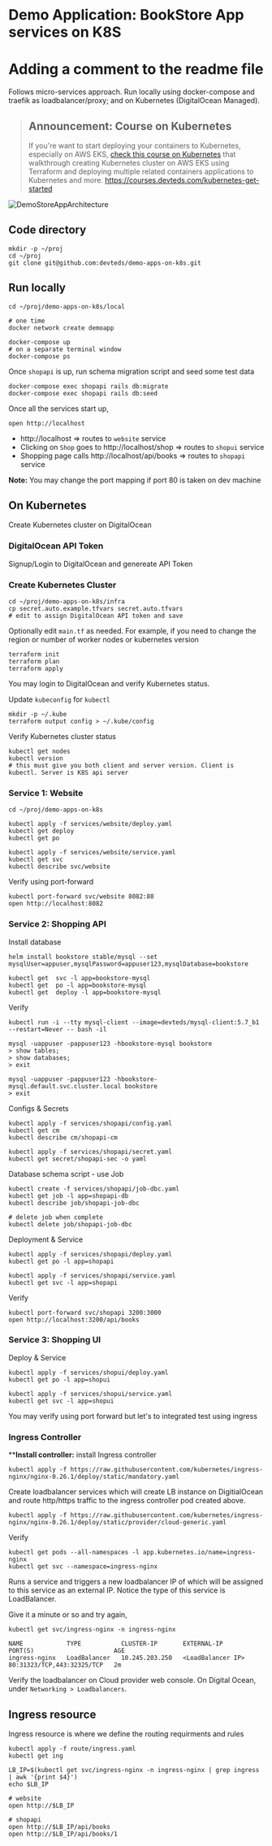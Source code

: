 # Demo Application: BookStore App services on K8S 
# Adding a comment to the readme file 
Follows micro-services approach. Run locally using docker-compose and traefik as loadbalancer/proxy; and on Kubernetes (DigitalOcean Managed).

> ## Announcement: Course on Kubernetes
> If you're want to start deploying your containers to Kubernetes, especially on AWS EKS, [check this course on Kubernetes](https://courses.devteds.com/kubernetes-get-started) that walkthrough creating Kubernetes cluster on AWS EKS using Terraform and deploying multiple related containers applications to Kubernetes and more. https://courses.devteds.com/kubernetes-get-started

![DemoStoreAppArchitecture](https://github.com/devteds/demo-app-bookstore/blob/master/doc/demo-app-architecture.png)

## Code directory

```
mkdir -p ~/proj
cd ~/proj
git clone git@github.com:devteds/demo-apps-on-k8s.git
```

## Run locally

```
cd ~/proj/demo-apps-on-k8s/local

# one time
docker network create demoapp

docker-compose up
# on a separate terminal window
docker-compose ps
```

Once `shopapi` is up, run schema migration script and seed some test data

```
docker-compose exec shopapi rails db:migrate
docker-compose exec shopapi rails db:seed
```

Once all the services start up,

```
open http://localhost
```

- http://localhost => routes to `website` service
- Clicking on `Shop` goes to http://localhost/shop => routes to `shopui` service
- Shopping page calls http://localhost/api/books => routes to `shopapi` service


**Note:** You may change the port mapping if port 80 is taken on dev machine


## On Kubernetes

Create Kubernetes cluster on DigitalOcean

### DigitalOcean API Token

Signup/Login to DigitalOcean and genereate API Token

### Create Kubernetes Cluster

```
cd ~/proj/demo-apps-on-k8s/infra
cp secret.auto.example.tfvars secret.auto.tfvars
# edit to assign DigitalOcean API token and save
```

Optionally edit `main.tf` as needed. For example, if you need to change the region or number of worker nodes or kubernetes version

```
terraform init
terraform plan
terraform apply
```

You may login to DigitalOcean and verify Kubernetes status.

Update `kubeconfig` for `kubectl`

```
mkdir -p ~/.kube
terraform output config > ~/.kube/config
```

Verify Kubernetes cluster status

```
kubectl get nodes
kubectl version
# this must give you both client and server version. Client is kubectl. Server is K8S api server
```

### Service 1: Website

```
cd ~/proj/demo-apps-on-k8s

kubectl apply -f services/website/deploy.yaml
kubectl get deploy
kubectl get po

kubectl apply -f services/website/service.yaml
kubectl get svc
kubectl describe svc/website
```

Verify using port-forward

```
kubectl port-forward svc/website 8082:80
open http://localhost:8082
```

### Service 2: Shopping API

Install database

```
helm install bookstore stable/mysql --set mysqlUser=appuser,mysqlPassword=appuser123,mysqlDatabase=bookstore

kubectl get  svc -l app=bookstore-mysql
kubectl get  po -l app=bookstore-mysql
kubectl get  deploy -l app=bookstore-mysql
```

Verify

```
kubectl run -i --tty mysql-client --image=devteds/mysql-client:5.7_b1 --restart=Never -- bash -il

mysql -uappuser -pappuser123 -hbookstore-mysql bookstore
> show tables;
> show databases;
> exit

mysql -uappuser -pappuser123 -hbookstore-mysql.default.svc.cluster.local bookstore
> exit
```

Configs & Secrets

```
kubectl apply -f services/shopapi/config.yaml
kubectl get cm
kubectl describe cm/shopapi-cm

kubectl apply -f services/shopapi/secret.yaml
kubectl get secret/shopapi-sec -o yaml
```

Database schema script - use Job

```
kubectl create -f services/shopapi/job-dbc.yaml
kubectl get job -l app=shopapi-db
kubectl describe job/shopapi-job-dbc

# delete job when complete
kubectl delete job/shopapi-job-dbc
```

Deployment & Service

```
kubectl apply -f services/shopapi/deploy.yaml
kubectl get po -l app=shopapi

kubectl apply -f services/shopapi/service.yaml
kubectl get svc -l app=shopapi
```

Verify

```
kubectl port-forward svc/shopapi 3200:3000
open http://localhost:3200/api/books
```

### Service 3: Shopping UI

Deploy & Service

```
kubectl apply -f services/shopui/deploy.yaml
kubectl get po -l app=shopui

kubectl apply -f services/shopui/service.yaml
kubectl get svc -l app=shopui
```

You may verify using port forward but let's to integrated test using ingress

### Ingress Controller

****Install controller:** install Ingress controller

```
kubectl apply -f https://raw.githubusercontent.com/kubernetes/ingress-nginx/nginx-0.26.1/deploy/static/mandatory.yaml
```

Create loadbalancer services which will create LB instance on DigitialOcean and route http/https traffic to the ingress controller pod created above.

```
kubectl apply -f https://raw.githubusercontent.com/kubernetes/ingress-nginx/nginx-0.26.1/deploy/static/provider/cloud-generic.yaml
```

Verify

```
kubectl get pods --all-namespaces -l app.kubernetes.io/name=ingress-nginx
kubectl get svc --namespace=ingress-nginx
```

Runs a service and triggers a new loadbalancer IP of which will be assigned to this service as an external IP. Notice the type of this service is LoadBalancer.

Give it a minute or so and try again,

```
kubectl get svc/ingress-nginx -n ingress-nginx

NAME            TYPE           CLUSTER-IP       EXTERNAL-IP         PORT(S)                      AGE
ingress-nginx   LoadBalancer   10.245.203.250   <LoadBalancer IP>   80:31323/TCP,443:32325/TCP   2m
```

Verify the loadbalancer on Cloud provider web console. On Digital Ocean, under `Networking > Loadbalancers`. 

## Ingress resource

Ingress resource is where we define the routing requirments and rules


```
kubectl apply -f route/ingress.yaml
kubectl get ing
```

```
LB_IP=$(kubectl get svc/ingress-nginx -n ingress-nginx | grep ingress | awk '{print $4}')
echo $LB_IP

# website
open http://$LB_IP

# shopapi
open http://$LB_IP/api/books
open http://$LB_IP/api/books/1
```
